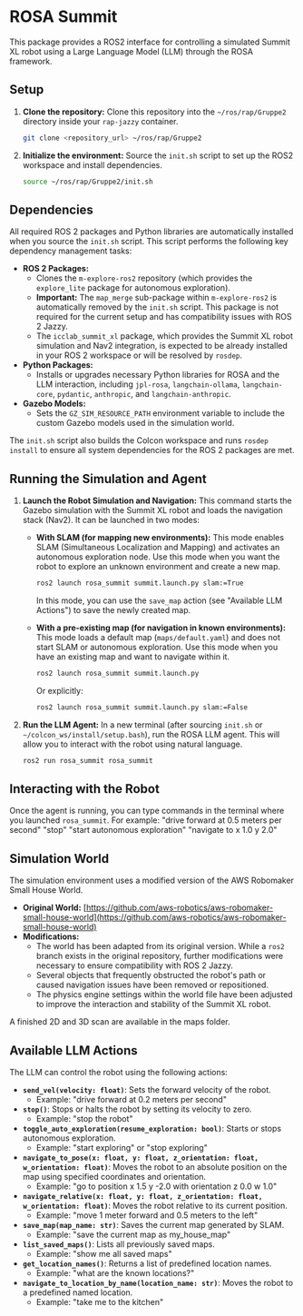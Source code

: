 # ROSA Summit

This package provides a ROS2 interface for controlling a simulated Summit XL robot using a Large Language Model (LLM) through the ROSA framework.

## Setup

1.  **Clone the repository:**
    Clone this repository into the `~/ros/rap/Gruppe2` directory inside your `rap-jazzy` container.
    ```bash
    git clone <repository_url> ~/ros/rap/Gruppe2
    ```

2.  **Initialize the environment:**
    Source the `init.sh` script to set up the ROS2 workspace and install dependencies.
    ```bash
    source ~/ros/rap/Gruppe2/init.sh
    ```

## Dependencies

All required ROS 2 packages and Python libraries are automatically installed when you source the `init.sh` script. This script performs the following key dependency management tasks:

*   **ROS 2 Packages:**
    *   Clones the `m-explore-ros2` repository (which provides the `explore_lite` package for autonomous exploration).
    *   **Important:** The `map_merge` sub-package within `m-explore-ros2` is automatically removed by the `init.sh` script. This package is not required for the current setup and has compatibility issues with ROS 2 Jazzy.
    *   The `icclab_summit_xl` package, which provides the Summit XL robot simulation and Nav2 integration, is expected to be already installed in your ROS 2 workspace or will be resolved by `rosdep`.
*   **Python Packages:**
    *   Installs or upgrades necessary Python libraries for ROSA and the LLM interaction, including `jpl-rosa`, `langchain-ollama`, `langchain-core`, `pydantic`, `anthropic`, and `langchain-anthropic`.
*   **Gazebo Models:**
    *   Sets the `GZ_SIM_RESOURCE_PATH` environment variable to include the custom Gazebo models used in the simulation world.

The `init.sh` script also builds the Colcon workspace and runs `rosdep install` to ensure all system dependencies for the ROS 2 packages are met.

## Running the Simulation and Agent

1.  **Launch the Robot Simulation and Navigation:**
    This command starts the Gazebo simulation with the Summit XL robot and loads the navigation stack (Nav2). It can be launched in two modes:

    *   **With SLAM (for mapping new environments):**
        This mode enables SLAM (Simultaneous Localization and Mapping) and activates an autonomous exploration node. Use this mode when you want the robot to explore an unknown environment and create a new map.
        ```bash
        ros2 launch rosa_summit summit.launch.py slam:=True
        ```
        In this mode, you can use the `save_map` action (see "Available LLM Actions") to save the newly created map.

    *   **With a pre-existing map (for navigation in known environments):**
        This mode loads a default map (`maps/default.yaml`) and does not start SLAM or autonomous exploration. Use this mode when you have an existing map and want to navigate within it.
        ```bash
        ros2 launch rosa_summit summit.launch.py
        ```
        Or explicitly:
        ```bash
        ros2 launch rosa_summit summit.launch.py slam:=False
        ```

2.  **Run the LLM Agent:**
    In a new terminal (after sourcing `init.sh` or `~/colcon_ws/install/setup.bash`), run the ROSA LLM agent. This will allow you to interact with the robot using natural language.
    ```bash
    ros2 run rosa_summit rosa_summit
    ```

## Interacting with the Robot

Once the agent is running, you can type commands in the terminal where you launched `rosa_summit`. For example:
"drive forward at 0.5 meters per second"
"stop"
"start autonomous exploration"
"navigate to x 1.0 y 2.0"

## Simulation World

The simulation environment uses a modified version of the AWS Robomaker Small House World.
- **Original World:** [https://github.com/aws-robotics/aws-robomaker-small-house-world](https://github.com/aws-robotics/aws-robomaker-small-house-world)
- **Modifications:**
    - The world has been adapted from its original version. While a `ros2` branch exists in the original repository, further modifications were necessary to ensure compatibility with ROS 2 Jazzy.
    - Several objects that frequently obstructed the robot's path or caused navigation issues have been removed or repositioned.
    - The physics engine settings within the world file have been adjusted to improve the interaction and stability of the Summit XL robot.

A finished 2D and 3D scan are available in the maps folder.

## Available LLM Actions

The LLM can control the robot using the following actions:

*   **`send_vel(velocity: float)`**: Sets the forward velocity of the robot.
    *   Example: "drive forward at 0.2 meters per second"
*   **`stop()`**: Stops or halts the robot by setting its velocity to zero.
    *   Example: "stop the robot"
*   **`toggle_auto_exploration(resume_exploration: bool)`**: Starts or stops autonomous exploration.
    *   Example: "start exploring" or "stop exploring"
*   **`navigate_to_pose(x: float, y: float, z_orientation: float, w_orientation: float)`**: Moves the robot to an absolute position on the map using specified coordinates and orientation.
    *   Example: "go to position x 1.5 y -2.0 with orientation z 0.0 w 1.0"
*   **`navigate_relative(x: float, y: float, z_orientation: float, w_orientation: float)`**: Moves the robot relative to its current position.
    *   Example: "move 1 meter forward and 0.5 meters to the left"
*   **`save_map(map_name: str)`**: Saves the current map generated by SLAM.
    *   Example: "save the current map as my_house_map"
*   **`list_saved_maps()`**: Lists all previously saved maps.
    *   Example: "show me all saved maps"
*   **`get_location_names()`**: Returns a list of predefined location names.
    *   Example: "what are the known locations?"
*   **`navigate_to_location_by_name(location_name: str)`**: Moves the robot to a predefined named location.
    *   Example: "take me to the kitchen"

